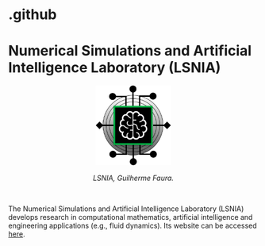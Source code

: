 # .github
# Numerical Simulations and Artificial Intelligence Laboratory (LSNIA)
<p align="center">
  <img src="lsnialogo.svg" width=30% heigth=30% alt="LSNIA logo, Guilherme Faura">
</p>

<p align="center"><em>LSNIA, Guilherme Faura.</em></p>

<br>

The Numerical Simulations and Artificial Intelligence Laboratory (LSNIA) develops research in computational mathematics, artificial intelligence and engineering applications (e.g., fluid dynamics). Its website can be accessed <a href="https://lsnia-unesp.github.io/" target="_blank">here</a>.
